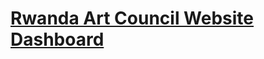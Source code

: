<!-- Heading of Template -->
<h1>
  <a href="https://www.google.com/search?q=rwanda+art+council&oq=rwanda+art+council&aqs=chrome..69i57j69i65j69i60.1475j0j7&sourceid=chrome&ie=UTF-8">Rwanda Art Council Website Dashboard</a>
</h1>
